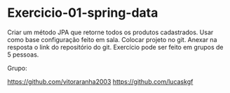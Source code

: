 # Exercicio-01-spring-data

Criar um método JPA que retorne todos os produtos cadastrados.
Usar como base configuração feito em sala.
Colocar projeto no git.
Anexar na resposta o link do repositório do git.
Exercício pode ser feito em grupos de 5 pessoas.

Grupo:

https://github.com/vitoraranha2003
https://github.com/lucaskgf
